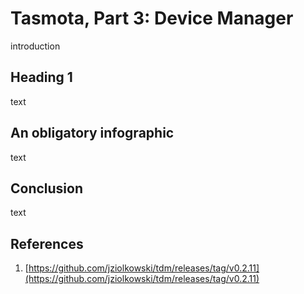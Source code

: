 # Tasmota, Part 3: Device Manager

introduction

<!-- Table of Contents -->

## Heading 1

text

## An obligatory infographic

text

## Conclusion

text

## References

1. [https://github.com/jziolkowski/tdm/releases/tag/v0.2.11](https://github.com/jziolkowski/tdm/releases/tag/v0.2.11)

